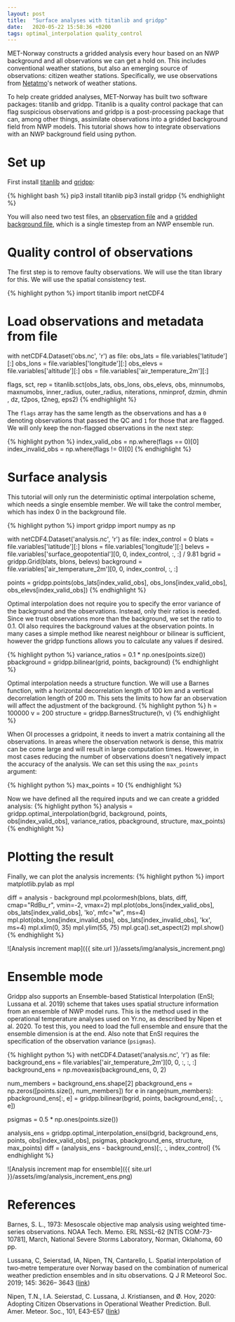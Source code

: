 ```yaml
---
layout: post
title:  "Surface analyses with titanlib and gridpp"
date:   2020-05-22 15:58:36 +0200
tags: optimal_interpolation quality_control
---
```


MET-Norway constructs a gridded analysis every hour based on an NWP background and all observations we can
get a hold on. This includes conventional weather stations, but also an emerging source of observations:
citizen weather stations. Specifically, we use observations from [Netatmo](https://netatmo.com)'s network of weather stations.

To help create gridded analyses, MET-Norway has built two software packages: titanlib and gridpp. Titanlib is
a quality control package that can flag suspicious observations and gridpp is a post-processing package that
can, among other things, assimilate observations into a gridded background field from NWP models. This
tutorial shows how to integrate observations with an NWP background field using python.

# Set up
First install [titanlib](https://github.com/metno/titanlib) and [gridpp](https://github.com/metno/gridpp):

{% highlight bash %}
pip3 install titanlib
pip3 install gridpp
{% endhighlight %}

You will also need two test files, an [observation file](https://thredds.met.no//thredds/fileServer/metusers/thomasn/gridpp/obs.nc) and a [gridded background file](https://thredds.met.no//thredds/fileServer/metusers/thomasn/gridpp/analysis.nc), which is a single timestep from an NWP ensemble run.


# Quality control of observations

The first step is to remove faulty observations. We will use the titan library for this. We will use the
spatial consistency test.

{% highlight python %}
import titanlib
import netCDF4

# Load observations and metadata from file
with netCDF4.Dataset('obs.nc', 'r') as file:
    obs_lats = file.variables['latitude'][:]
    obs_lons = file.variables['longitude'][:]
    obs_elevs = file.variables['altitude'][:]
    obs = file.variables['air_temperature_2m'][:]

flags, sct, rep = titanlib.sct(obs_lats, obs_lons, obs_elevs, obs, minnumobs, maxnumobs, inner_radius, outer_radius, niterations, nminprof, dzmin, dhmin , dz, t2pos, t2neg, eps2)
{% endhighlight %}

The `flags` array has the same length as the observations and has a `0` denoting observations that passed the
QC and `1` for those that are flagged. We will only keep the non-flagged observations in the next step:

{% highlight python %}
index_valid_obs = np.where(flags == 0)[0]
index_invalid_obs = np.where(flags != 0)[0]
{% endhighlight %}

# Surface analysis

This tutorial will only run the deterministic optimal interpolation scheme, which needs a single ensemble
member. We will take the control member, which has index 0 in the background file.

{% highlight python %}
import gridpp
import numpy as np

with netCDF4.Dataset('analysis.nc', 'r') as file:
    index_control = 0
    blats = file.variables['latitude'][:]
    blons = file.variables['longitude'][:]
    belevs = file.variables['surface_geopotential'][0, 0, index_control, :, :] / 9.81
    bgrid = gridpp.Grid(blats, blons, belevs)
    background = file.variables['air_temperature_2m'][0, 0, index_control, :, :]

points = gridpp.points(obs_lats[index_valid_obs], obs_lons[index_valid_obs], obs_elevs[index_valid_obs])
{% endhighlight %}

Optimal interpolation does not require you to specify the error variance of the background and the
observations. Instead, only their ratios is needed. Since we trust observations more than the background, we
set the ratio to 0.1. OI also requires the background values at the observation points. In many cases a
simple method like nearest neighbour or bilinear is sufficient, however the gridpp functions allows you to
calculate any values if desired.

{% highlight python %}
variance_ratios = 0.1 * np.ones(points.size())
pbackground = gridpp.bilinear(grid, points, background)
{% endhighlight %}

Optimal interpolation needs a structure function. We will use a Barnes function, with a horizontal
decorrelation length of 100 km and a vertical decorrelation length of 200 m. This sets the limits to how far an
observation will affect the adjustment of the background.
{% highlight python %}
h = 100000
v = 200
structure = gridpp.BarnesStructure(h, v)
{% endhighlight %}

When OI processes a gridpoint, it needs to invert a matrix containing all the observations. In areas where
the observation network is dense, this matrix can be come large and will result in large computation times.
However, in most cases reducing the number of observations doesn't negatively impact the accuracy of the
analysis. We can set this using the `max_points` argument:

{% highlight python %}
max_points = 10
{% endhighlight %}

Now we have defined all the required inputs and we can create a gridded analysis:
{% highlight python %}
analysis = gridpp.optimal_interpolation(bgrid, background, points,
        obs[index_valid_obs], variance_ratios, pbackground, structure, max_points)
{% endhighlight %}

# Plotting the result

Finally, we can plot the analysis increments:
{% highlight python %}
import matplotlib.pylab as mpl

diff = analysis - background
mpl.pcolormesh(blons, blats, diff, cmap="RdBu_r", vmin=-2, vmax=2)
mpl.plot(obs_lons[index_valid_obs], obs_lats[index_valid_obs], 'ko', mfc="w", ms=4)
mpl.plot(obs_lons[index_invalid_obs], obs_lats[index_invalid_obs], 'kx', ms=4)
mpl.xlim(0, 35)
mpl.ylim(55, 75)
mpl.gca().set_aspect(2)
mpl.show()
{% endhighlight %}

![Analysis increment map]({{ site.url }}/assets/img/analysis_increment.png)

# Ensemble mode

Gridpp also supports an Ensemble-based Statistical Interpolation (EnSI; Lussana et al. 2019) scheme that takes
uses spatial structure information from an ensemble of NWP model runs. This is the method used in the
operational temperature analyses used on Yr.no, as described by Nipen et al. 2020. To test this, you need to
load the full ensemble and ensure that the ensemble dimension is at the end. Also note that EnSI requires the
specification of the observation variance (`psigmas`).

{% highlight python %}
with netCDF4.Dataset('analysis.nc', 'r') as file:
    background_ens = file.variables['air_temperature_2m'][0, 0, :, :, :]
    background_ens = np.moveaxis(background_ens, 0, 2)

num_members = background_ens.shape[2]
pbackground_ens = np.zeros([points.size(), num_members])
for e in range(num_members):
    pbackground_ens[:, e] = gridpp.bilinear(bgrid, points, background_ens[:, :, e])

psigmas = 0.5 * np.ones(points.size())

analysis_ens = gridpp.optimal_interpolation_ensi(bgrid, background_ens, points,
        obs[index_valid_obs], psigmas, pbackground_ens, structure, max_points)
diff = (analysis_ens - background_ens)[:, :, index_control]
{% endhighlight %}

![Analysis increment map for ensemble]({{ site.url }}/assets/img/analysis_increment_ens.png)

# References

Barnes, S. L., 1973: Mesoscale objective map analysis using weighted time-series observations. NOAA Tech.
Memo. ERL NSSL-62 [NTIS COM-73-10781], March, National Severe Storms Laboratory, Norman, Oklahoma, 60 pp.

Lussana, C, Seierstad, IA, Nipen, TN, Cantarello, L. Spatial interpolation of two‐metre temperature over
Norway based on the combination of numerical weather prediction ensembles and in situ observations. Q J R
Meteorol Soc. 2019; 145: 3626– 3643 ([link](https://rmets.onlinelibrary.wiley.com/doi/full/10.1002/qj.3646))

Nipen, T.N., I.A. Seierstad, C. Lussana, J. Kristiansen, and Ø. Hov, 2020: Adopting Citizen Observations in
Operational Weather Prediction. Bull. Amer. Meteor. Soc., 101, E43–E57
([link](https://journals.ametsoc.org/doi/full/10.1175/BAMS-D-18-0237.1))
